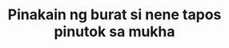 ---
layout: post
title: Pinakain ng burat si nene tapos pinutok sa mukha
duration: '13:15'
view: 129
rate: 2
video: 'https://flashservice.xvideos.com/embedframe/28484393'
category: 
 - pinay
 - pov
 - student
tags: 
 - pinay-sex
 - nagparaos
 - nene
 - mokong
priority: 0.9
changefreq: daily
---